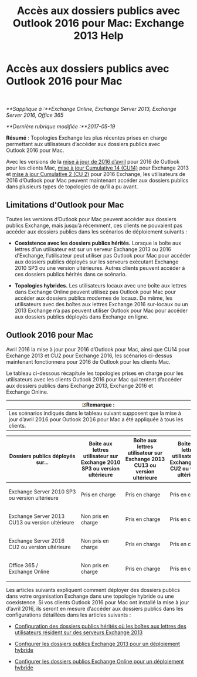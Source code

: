 ﻿---
title: 'Accès aux dossiers publics avec Outlook 2016 pour Mac: Exchange 2013 Help'
TOCTitle: Accès aux dossiers publics avec Outlook 2016 pour Mac
ms:assetid: bc9b8226-bd8b-4edc-882b-4f19cfe118eb
ms:mtpsurl: https://technet.microsoft.com/fr-fr/library/Mt788631(v=EXCHG.150)
ms:contentKeyID: 74115360
ms.date: 05/23/2018
mtps_version: v=EXCHG.150
ms.translationtype: MT
---

# Accès aux dossiers publics avec Outlook 2016 pour Mac

 

_**Sapplique à :**Exchange Online, Exchange Server 2013, Exchange Server 2016, Office 365_

_**Dernière rubrique modifiée :**2017-05-19_

**Résumé** : Topologies Exchange les plus récentes prises en charge permettant aux utilisateurs d’accéder aux dossiers publics avec Outlook 2016 pour Mac.

Avec les versions de la [mise à jour de 2016 d’avril](https://go.microsoft.com/fwlink/?linkid=829202) pour 2016 de Outlook pour les clients Mac, [mise à jour Cumulative 14 (CU14)](https://go.microsoft.com/fwlink/p/?linkid=849432) pour Exchange 2013 et [mise à jour Cumulative 2 (CU 2)](https://go.microsoft.com/fwlink/p/?linkid=849793) pour 2016 Exchange, les utilisateurs de 2016 d’Outlook pour Mac peuvent maintenant accéder aux dossiers publics dans plusieurs types de topologies de qu’il a pu avant.

## Limitations d'Outlook pour Mac

Toutes les versions d’Outlook pour Mac peuvent accéder aux dossiers publics Exchange, mais jusqu’à récemment, ces clients ne pouvaient pas accéder aux dossiers publics dans les scénarios de déploiement suivants :

  - **Coexistence avec les dossiers publics hérités.** Lorsque la boîte aux lettres d’un utilisateur est sur un serveur Exchange 2013 ou 2016 d’Exchange, l’utilisateur peut utiliser pas Outlook pour Mac pour accéder aux dossiers publics déployés sur les serveurs exécutant Exchange 2010 SP3 ou une version ultérieures. Autres clients peuvent accéder à ces dossiers publics hérités dans ce scénario.

  - **Topologies hybrides.** Les utilisateurs locaux avec une boîte aux lettres dans Exchange Online peuvent utilisez pas Outlook pour Mac pour accéder aux dossiers publics modernes de locaux. De même, les utilisateurs avec des boîtes aux lettres Exchange 2016 sur-locaux ou un 2013 Exchange n’a pas peuvent utiliser Outlook pour Mac pour accéder aux dossiers publics déployés dans Exchange en ligne.

## Outlook 2016 pour Mac

Avril 2016 la mise à jour pour 2016 d’Outlook pour Mac, ainsi que CU14 pour Exchange 2013 et CU2 pour Exchange 2016, les scénarios ci-dessus maintenant fonctionnera pour 2016 de Outlook pour les clients Mac.

Le tableau ci-dessous récapitule les topologies prises en charge pour les utilisateurs avec les clients Outlook 2016 pour Mac qui tentent d’accéder aux dossiers publics dans Exchange 2013, Exchange 2016 et Exchange Online.

<table>
<thead>
<tr class="header">
<th><img src="images/JJ159664.note(EXCHG.150).gif" title="Remarque" alt="Remarque" />Remarque :</th>
</tr>
</thead>
<tbody>
<tr class="odd">
<td>Les scénarios indiqués dans le tableau suivant supposent que la mise à jour d’avril 2016 pour Outlook 2016 pour Mac a été appliquée à tous les clients.</td>
</tr>
</tbody>
</table>



<table>
<colgroup>
<col style="width: 20%" />
<col style="width: 20%" />
<col style="width: 20%" />
<col style="width: 20%" />
<col style="width: 20%" />
</colgroup>
<thead>
<tr class="header">
<th>Dossiers publics déployés sur...</th>
<th>Boîte aux lettres utilisateur sur Exchange 2010 SP3 ou version ultérieure</th>
<th>Boîte aux lettres utilisateur sur Exchange 2013 CU13 ou version ultérieure</th>
<th>Boîte aux lettres utilisateur sur Exchange 2016 CU2 ou version ultérieure</th>
<th>Boîte aux lettres utilisateur sur Office 365 / Exchange Online</th>
</tr>
</thead>
<tbody>
<tr class="odd">
<td><p>Exchange Server 2010 SP3 ou version ultérieure</p></td>
<td><p>Pris en charge</p></td>
<td><p>Pris en charge</p></td>
<td><p>Pris en charge</p></td>
<td><p>Non pris en charge</p></td>
</tr>
<tr class="even">
<td><p>Exchange Server 2013 CU13 ou version ultérieure</p></td>
<td><p>Non pris en charge</p></td>
<td><p>Pris en charge</p></td>
<td><p>Pris en charge</p></td>
<td><p>Pris en charge</p></td>
</tr>
<tr class="odd">
<td><p>Exchange Server 2016 CU2 ou version ultérieure</p></td>
<td><p>Non pris en charge</p></td>
<td><p>Pris en charge</p></td>
<td><p>Pris en charge</p></td>
<td><p>Pris en charge</p></td>
</tr>
<tr class="even">
<td><p>Office 365 / Exchange Online</p></td>
<td><p>Non pris en charge</p></td>
<td><p>Pris en charge</p></td>
<td><p>Pris en charge</p></td>
<td><p>Pris en charge</p></td>
</tr>
</tbody>
</table>


Les articles suivants expliquent comment déployer des dossiers publics dans votre organisation Exchange dans une topologie hybride ou une coexistence. Si vos clients Outlook 2016 pour Mac ont installé la mise à jour d’avril 2016, ils seront en mesure d’accéder aux dossiers publics dans les configurations détaillées dans les articles suivants :

  - [Configuration des dossiers publics hérités où les boîtes aux lettres des utilisateurs résident sur des serveurs Exchange 2013](configure-legacy-public-folders-where-user-mailboxes-are-on-exchange-2013-servers-exchange-2013-help.md)

  - [Configurer les dossiers publics Exchange 2013 pour un déploiement hybride](configure-exchange-2013-public-folders-for-a-hybrid-deployment-exchange-2013-help.md)

  - [Configurer les dossiers publics Exchange Online pour un déploiement hybride](configure-exchange-online-public-folders-for-a-hybrid-deployment-exchange-2013-help.md)

